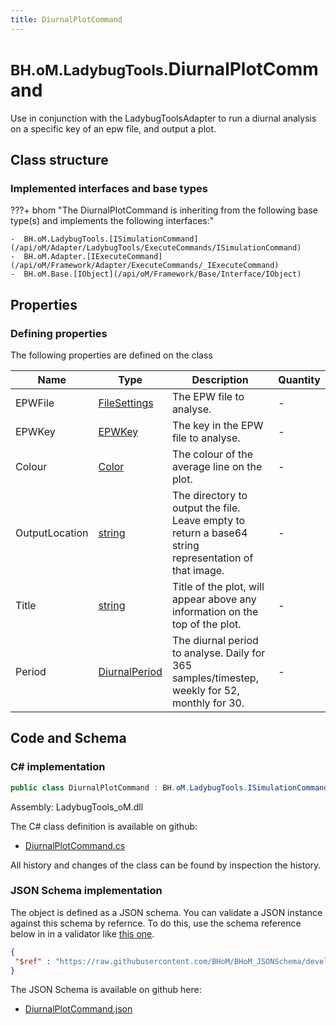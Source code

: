 ```yaml
---
title: DiurnalPlotCommand
---
```


# <small>BH.oM.LadybugTools.</small>**DiurnalPlotCommand**

Use in conjunction with the LadybugToolsAdapter to run a diurnal analysis on a specific key of an epw file, and output a plot.

## Class structure

### Implemented interfaces and base types

???+ bhom "The DiurnalPlotCommand is inheriting from the following base type(s) and implements the following interfaces:"

    -  BH.oM.LadybugTools.[ISimulationCommand](/api/oM/Adapter/LadybugTools/ExecuteCommands/ISimulationCommand)
    -  BH.oM.Adapter.[IExecuteCommand](/api/oM/Framework/Adapter/ExecuteCommands/_IExecuteCommand)
    -  BH.oM.Base.[IObject](/api/oM/Framework/Base/Interface/IObject)


## Properties



### Defining properties

The following properties are defined on the class

| Name             | Type             | Description      | Quantity         |
|------------------|------------------|------------------|------------------|
| EPWFile | [FileSettings](/api/oM/Framework/Adapter/FileSettings) | The EPW file to analyse. | - |
| EPWKey | [EPWKey](/api/oM/Adapter/LadybugTools/Enum/EPWKeys) | The key in the EPW file to analyse. | - |
| Colour | [Color](https://learn.microsoft.com/en-us/dotnet/api/System.Drawing.Color?view=netstandard-2.0) | The colour of the average line on the plot. | - |
| OutputLocation | [string](https://learn.microsoft.com/en-us/dotnet/api/System.String?view=netstandard-2.0) | The directory to output the file. Leave empty to return a base64 string representation of that image. | - |
| Title | [string](https://learn.microsoft.com/en-us/dotnet/api/System.String?view=netstandard-2.0) | Title of the plot, will appear above any information on the top of the plot. | - |
| Period | [DiurnalPeriod](/api/oM/Adapter/LadybugTools/Enum/DiurnalPeriod) | The diurnal period to analyse. Daily for 365 samples/timestep, weekly for 52, monthly for 30. | - |


## Code and Schema

### C# implementation

``` C# title="C#"
public class DiurnalPlotCommand : BH.oM.LadybugTools.ISimulationCommand, BH.oM.Adapter.IExecuteCommand, BH.oM.Base.IObject
```

Assembly: LadybugTools_oM.dll

The C# class definition is available on github:

- [DiurnalPlotCommand.cs](https://github.com/BHoM/LadybugTools_Toolkit/blob/develop/LadybugTools_oM/ExecuteCommands\DiurnalPlotCommand.cs)

All history and changes of the class can be found by inspection the history.
### JSON Schema implementation

The object is defined as a JSON schema. You can validate a JSON instance against this schema by refernce. To do this, use the schema reference below in in a validator like [this one](https://www.jsonschemavalidator.net/).

``` json title="JSON Schema"
{
 "$ref" : "https://raw.githubusercontent.com/BHoM/BHoM_JSONSchema/develop/LadybugTools_oM/DiurnalPlotCommand.json"
}
```

The JSON Schema is available on github here:

- [DiurnalPlotCommand.json](https://github.com/BHoM/BHoM_JSONSchema/blob/develop/LadybugTools_oM/DiurnalPlotCommand.json)

